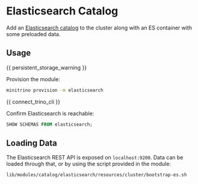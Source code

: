 # Elasticsearch Catalog

Add an [Elasticsearch
catalog](https://trino.io/docs/current/connector/elasticsearch.html) to the
cluster along with an ES container with some preloaded data.

## Usage

{{ persistent_storage_warning }}

Provision the module:

```sh
minitrino provision -m elasticsearch
```

{{ connect_trino_cli }}

Confirm Elasticsearch is reachable:

```sql
SHOW SCHEMAS FROM elasticsearch;
```

## Loading Data

The Elasticsearch REST API is exposed on `localhost:9200`. Data can be loaded
through that, or by using the script provided in the module:

```sh
lib/modules/catalog/elasticsearch/resources/cluster/bootstrap-es.sh
```
